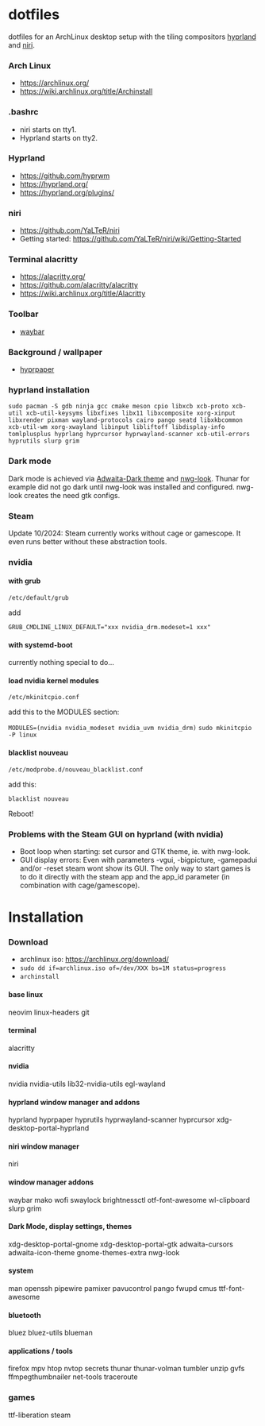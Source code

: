 # dotfiles

dotfiles for an ArchLinux desktop setup with the tiling compositors [hyprland](https://github.com/hyprwm) and [niri](https://github.com/YaLTeR/niri).

### Arch Linux
* https://archlinux.org/
* https://wiki.archlinux.org/title/Archinstall

### .bashrc
- niri starts on tty1.
- Hyprland starts on tty2.

### Hyprland
* https://github.com/hyprwm
* https://hyprland.org/
* https://hyprland.org/plugins/

### niri
* https://github.com/YaLTeR/niri
* Getting started: https://github.com/YaLTeR/niri/wiki/Getting-Started

### Terminal alacritty
* https://alacritty.org/
* https://github.com/alacritty/alacritty
* https://wiki.archlinux.org/title/Alacritty

### Toolbar
* [waybar](https://github.com/Alexays/Waybar)

### Background / wallpaper
* [hyprpaper](https://github.com/hyprwm/hyprpaper)

### hyprland installation
```sudo pacman -S gdb ninja gcc cmake meson cpio libxcb xcb-proto xcb-util xcb-util-keysyms libxfixes libx11 libxcomposite xorg-xinput libxrender pixman wayland-protocols cairo pango seatd libxkbcommon xcb-util-wm xorg-xwayland libinput libliftoff libdisplay-info tomlplusplus hyprlang hyprcursor hyprwayland-scanner xcb-util-errors hyprutils slurp grim```

### Dark mode
Dark mode is achieved via [Adwaita-Dark theme](https://aur.archlinux.org/packages/adwaita-dark) and [nwg-look](https://github.com/nwg-piotr/nwg-look).
Thunar for example did not go dark until nwg-look was installed and configured. nwg-look creates the need gtk configs.

### Steam
Update 10/2024: Steam currently works without cage or gamescope. It even runs better without these abstraction tools.

### nvidia

#### with grub

```/etc/default/grub```

add

```GRUB_CMDLINE_LINUX_DEFAULT="xxx nvidia_drm.modeset=1 xxx"```

#### with systemd-boot
currently nothing special to do...

#### load nvidia kernel modules

```/etc/mkinitcpio.conf```

add this to the MODULES section:

```MODULES=(nvidia nvidia_modeset nvidia_uvm nvidia_drm)```
```sudo mkinitcpio -P linux```

#### blacklist nouveau

```/etc/modprobe.d/nouveau_blacklist.conf```

add this:

```blacklist nouveau```

Reboot!

### Problems with the Steam GUI on hyprland (with nvidia)

* Boot loop when starting: set cursor and GTK theme, ie. with nwg-look.
* GUI display errors: Even with parameters -vgui, -bigpicture, -gamepadui and/or -reset steam wont show its GUI. The only way to start games is to do it directly with the steam app and the app_id parameter (in combination with cage/gamescope). 

# Installation 

### Download
* archlinux iso: https://archlinux.org/download/
* ```sudo dd if=archlinux.iso of=/dev/XXX bs=1M status=progress```
* ```archinstall```

#### base linux
neovim
linux-headers
git

#### terminal
alacritty

#### nvidia
nvidia
nvidia-utils
lib32-nvidia-utils
egl-wayland

#### hyprland window manager and addons
hyprland
hyprpaper
hyprutils
hyprwayland-scanner
hyprcursor
xdg-desktop-portal-hyprland

#### niri window manager
niri

#### window manager addons
waybar
mako
wofi
swaylock
brightnessctl
otf-font-awesome
wl-clipboard
slurp
grim

#### Dark Mode, display settings, themes
xdg-desktop-portal-gnome 
xdg-desktop-portal-gtk
adwaita-cursors
adwaita-icon-theme
gnome-themes-extra
nwg-look

#### system
man
openssh
pipewire
pamixer
pavucontrol
pango
fwupd
cmus
ttf-font-awesome

#### bluetooth
bluez
bluez-utils
blueman

#### applications / tools
firefox
mpv
htop
nvtop
secrets
thunar
thunar-volman
tumbler
unzip
gvfs
ffmpegthumbnailer
net-tools
traceroute

### games
ttf-liberation
steam
